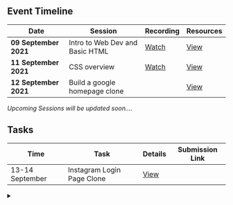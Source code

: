 ## Event Timeline

|Date|Session|Recording|Resources|
|------------|--------------|--------|-------|
|**09 September 2021**|Intro to Web Dev and Basic HTML|[Watch](https://youtu.be/xx_M5u2LgYc)|[View](/part1/README.md)|
|**11 September 2021**|CSS overview|[Watch](https://youtu.be/dsfgHjP7pJU)|[View](/part2/README.md)|
|**12 September 2021**|Build a google homepage clone||[View](/part3/README.md)|

*Upcoming Sessions will be updated soon....*


## Tasks
|Time|Task|Details|Submission Link|
|-----|-----|-----|-----|
|13-14 September|Instagram Login Page Clone|[View](/task1/README.md)||


<details><summary></summary>Thank You<script async src="https://cdn.splitbee.io/sb.js"></script></details>
